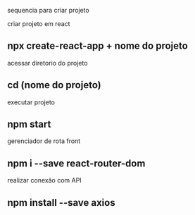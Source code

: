 sequencia para criar projeto

criar projeto em react
## npx create-react-app + nome do projeto

acessar diretorio do projeto
## cd (nome do projeto)

executar projeto
 ## npm start

 gerenciador de rota front
## npm i --save react-router-dom

realizar conexão com API
## npm install --save axios